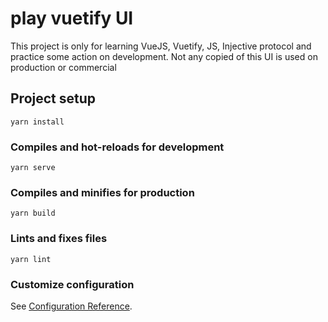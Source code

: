 # play vuetify UI

This project is only for learning VueJS, Vuetify, JS, Injective protocol and practice some action on development.
Not any copied of this UI is used on production or commercial
## Project setup
```
yarn install
```

### Compiles and hot-reloads for development
```
yarn serve
```

### Compiles and minifies for production
```
yarn build
```

### Lints and fixes files
```
yarn lint
```

### Customize configuration
See [Configuration Reference](https://cli.vuejs.org/config/).
